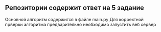 ## Репозитории содержит ответ на 5 задание

Основной алгоритм содержится в файле main.py
Для корректной прверки алгоритма предварительно необходимо запустить веб сервер